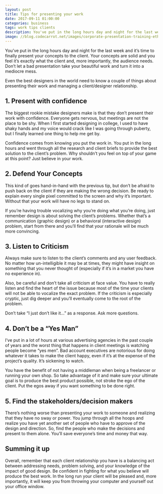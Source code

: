 ```yaml
---
layout: post
title: Tips for presenting your work
date: 2017-09-11 01:00:00
categories: business
tags: work tips clients
description: You've put in the long hours day and night for the last week and it's time to finally present your concepts to the client.
image: //blog.codecarrot.net/images/corporate-presentation-training-ethos3.jpg
---
```


You’ve put in the long hours day and night for the last week and it’s time to finally present your concepts to the client. Your concepts are solid and you feel it’s exactly what the client and, more importantly, the audience needs. Don’t let a bad presentation take your beautiful work and turn it into a mediocre mess.

Even the best designers in the world need to know a couple of things about presenting their work and managing a client/designer relationship.

## 1. Present with confidence

The biggest rookie mistake designers make is that they don’t present their work with confidence. Everyone gets nervous, but meetings are not the place to be shy. When I first started designing in college, I used to have shaky hands and my voice would crack like I was going through puberty, but I finally learned one thing to help me get by.

Confidence comes from knowing you put the work in. You put in the long hours and went through all the research and client briefs to provide the best solution to the client’s problem. Why shouldn’t you feel on top of your game at this point? Just believe in your work.

## 2. Defend Your Concepts

This kind of goes hand-in-hand with the previous tip, but don’t be afraid to push back on the client if they are making the wrong decision. Be ready to explain every single pixel committed to the screen and why it’s important. Without that your work will have no legs to stand on.

If you’re having trouble vocalizing why you’re doing what you’re doing, just remember design is about solving the client’s problems. Whether that’s a communication (graphic design) or a behavioral (interactive design) problem, start from there and you’ll find that your rationale will be much more convincing.

## 3. Listen to Criticism

Always make sure to listen to the client’s comments and any user feedback. No matter how un-intelligible it may be at times, they might have insight on something that you never thought of (especially if it’s in a market you have no experience in).

Also, be careful and don’t take all criticism at face value. You have to really listen and find the heart of the issue because most of the time your clients will not be able to vocalize the exact problem. If the criticism is especially cryptic, just dig deeper and you’ll eventually come to the root of the problem.

Don’t take “I just don’t like it…” as a response. Ask more questions.

## 4. Don’t be a “Yes Man”

I’ve put in a lot of hours at various advertising agencies in the past couple of years and the worst thing that happens in client meetings is watching people become “yes men”. Bad account executives are notorious for doing whatever it takes to make the client happy, even if it’s at the expense of the project’s quality. It’s sickening to watch.

You have the benefit of not having a middleman when being a freelancer or running your own shop. So take advantage of it and make sure your ultimate goal is to produce the best product possible, not stroke the ego of the client. Put the egos away if you want something to be done right.

## 5. Find the stakeholders/decision makers

There’s nothing worse than presenting your work to someone and realizing that they have no sway or power. You jump through all the hoops and realize you have yet another set of people who have to approve of the design and direction. So, find the people who make the decisions and present to them alone. You’ll save everyone’s time and money that way.

## Summing it up

Overall, remember that each client relationship you have is a balancing act between addressing needs, problem solving, and your knowledge of the impact of good design. Be confident in fighting for what you believe will produce the best work. In the long run your client will be pleased and, more importantly, it will keep you from throwing your computer and yourself out your office window.
